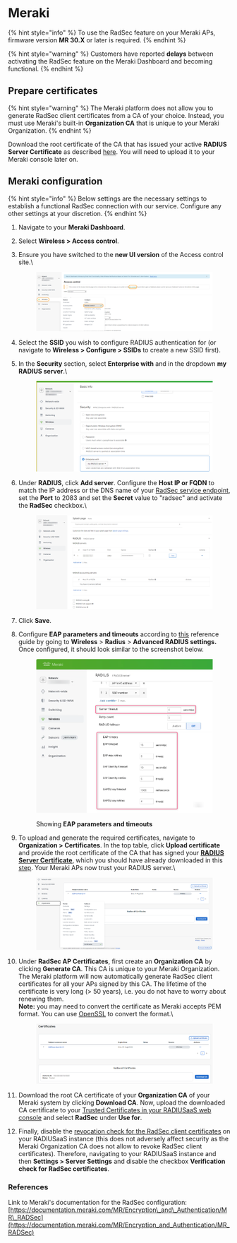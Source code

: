 # Meraki

{% hint style="info" %}
To use the RadSec feature on your Meraki APs, firmware version **MR 30.X** or later is required.
{% endhint %}

{% hint style="warning" %}
Customers have reported **delays** between activating the RadSec feature on the Meraki Dashboard and becoming functional.
{% endhint %}

## Prepare certificates

{% hint style="warning" %}
The Meraki platform does not allow you to generate RadSec client certificates from a CA of your choice. Instead, you must use Meraki's built-in **Organization CA** that is unique to your Meraki Organization.
{% endhint %}

Download the root certificate of the CA that has issued your active **RADIUS Server Certificate** as described [here](../../../admin-portal/settings/settings-server.md#download). You will need to upload it to your Meraki console later on.

## Meraki configuration

{% hint style="info" %}
Below settings are the necessary settings to establish a functional RadSec connection with our service. Configure any other settings at your discretion.
{% endhint %}

1. Navigate to your **Meraki Dashboard**.
2. Select **Wireless > Access control**.
3.  Ensure you have switched to the **new UI version** of the Access control site.\


    <figure><img src="../../../../.gitbook/assets/Bild-1-Edited (2).png" alt=""><figcaption></figcaption></figure>
4. Select the **SSID** you wish to configure RADIUS authentication for (or navigate to **Wireless > Configure > SSIDs** to create a new SSID first).
5.  In the **Security** section, select **Enterprise with** and in the dropdown **my RADIUS server**.\


    <figure><img src="../../../../.gitbook/assets/Bild-2-Edited.png" alt=""><figcaption></figcaption></figure>
6.  Under **RADIUS**, click **Add server**. Configure the **Host IP or FQDN** to match the IP address or the DNS name of your [RadSec service endpoint](../../../admin-portal/settings/settings-server.md#properties), set the **Port** to 2083 and  set the **Secret** value to "radsec" and activate the **RadSec** checkbox.\


    <figure><img src="../../../../.gitbook/assets/Bild-3-Edited.png" alt=""><figcaption></figcaption></figure>
7. Click **Save**.
8.  Configure **EAP parameters and timeouts** according to [this](../../../other/faqs/general.md#timers-and-timeouts) reference guide by going to **Wireless** > **Radius** > **Advanced RADIUS settings.** Once configured, it should look similar to the screenshot below.&#x20;

    <figure><img src="../../../../.gitbook/assets/image (388).png" alt=""><figcaption><p>Showing <strong>EAP parameters and timeouts</strong></p></figcaption></figure>
9.  To upload and generate the required certificates, navigate to **Organization > Certificates**. In the top table, click **Upload certificate** and provide the root certificate of the CA that has signed your [**RADIUS Server Certificate**](../../../admin-portal/settings/settings-server.md#server-certificates), which you should have already downloaded in this [step](meraki.md#prepare-certificates). Your Meraki APs now trust your RADIUS server.\


    <figure><img src="../../../../.gitbook/assets/Bild-4-Edited.png" alt=""><figcaption></figcaption></figure>
10. Under **RadSec AP Certificates**, first create an **Organization CA** by clicking **Generate CA**. This CA is unique to your Meraki Organization.\
    The Meraki platform will now automatically generate RadSec client certificates for all your APs signed by this CA. The lifetime of the certificate is very long (> 50 years), i.e. you do not have to worry about renewing them.\
    **Note:** you may need to convert the certificate as Meraki accepts PEM format. You can use [OpenSSL](https://docs.openssl.org/3.0/man1/openssl-x509/) to convert the format.\


    <figure><img src="../../../.gitbook/assets/image (25).png" alt=""><figcaption></figcaption></figure>
11. Download the root CA certificate of your **Organization CA** of your Meraki system by clicking **Download CA**. Now, upload the downloaded CA certificate to your [Trusted Certificates in your RADIUSaaS web console](../../../admin-portal/settings/trusted-roots.md#add) and select **RadSec** under **Use for**.
12. Finally, disable the [revocation check for the RadSec client certificates](../../../admin-portal/settings/settings-server.md#verification-check-for-radsec-certificates) on your RADIUSaaS instance (this does not adversely affect security as the Meraki Organization CA does not allow to revoke RadSec client certificates). Therefore, navigating to your RADIUSaaS instance and then **Settings > Server Settings** and disable the checkbox **Verification check for RadSec certificates**.

### References

Link to Meraki's documentation for the RadSec configuration: [https://documentation.meraki.com/MR/Encryption\_and\_Authentication/MR\_RADSec](https://documentation.meraki.com/MR/Encryption_and_Authentication/MR_RADSec)
